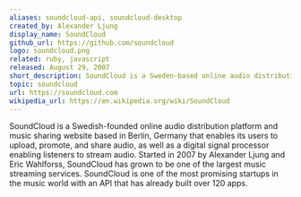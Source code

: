 ```yaml
---
aliases: soundcloud-api, soundcloud-desktop
created_by: Alexander Ljung
display_name: SoundCloud
github_url: https://github.com/soundcloud
logo: soundcloud.png
related: ruby, javascript
released: August 29, 2007
short_description: SoundCloud is a Sweden-based online audio distribution platform.
topic: soundcloud
url: https://soundcloud.com
wikipedia_url: https://en.wikipedia.org/wiki/SoundCloud
---
```

SoundCloud is a Swedish-founded online audio distribution platform and music sharing website based in Berlin, Germany that enables its users to upload, promote, and share audio, as well as a digital signal processor enabling listeners to stream audio. Started in 2007 by Alexander Ljung and Eric Wahlforss, SoundCloud has grown to be one of the largest music streaming services. SoundCloud is one of the most promising startups in the music world with an API that has already built over 120 apps.
